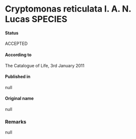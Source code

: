 Cryptomonas reticulata I. A. N. Lucas SPECIES
=======

#### Status
ACCEPTED

#### According to
The Catalogue of Life, 3rd January 2011

#### Published in
null

#### Original name
null

### Remarks
null